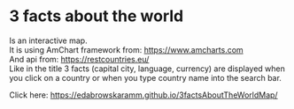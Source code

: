 # 3 facts about the world

Is an interactive map.<br>
It is using AmChart framework from: https://www.amcharts.com<br>
And api from: https://restcountries.eu/<br>
Like in the title 3 facts (capital city, language, currency) are displayed when you click on a country or when you type country name into the search bar.

Click here: https://edabrowskaramm.github.io/3factsAboutTheWorldMap/
